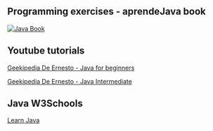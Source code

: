 ## Programming exercises - aprendeJava book
<a href="https://leanpub.com/aprendejava/">
  <img src="https://d2sofvawe08yqg.cloudfront.net/aprendejava/hero?1567530875" alt="Java Book" title="aprendeJava">
</a>

## Youtube tutorials
<a href="https://www.youtube.com/watch?v=L1oMLsiMusQ&list=PLyvsggKtwbLX9LrDnl1-K6QtYo7m0yXWB">Geekipedia De Ernesto - Java for beginners</a>

<a href="https://www.youtube.com/watch?v=TjrPp48_ms0&list=PLyvsggKtwbLXEZjb8HrNTbWesTKIfpNak">Geekipedia De Ernesto - Java Intermediate</a>

## Java W3Schools
<a href="https://www.w3schools.com/java/default.asp">Learn Java</a>
